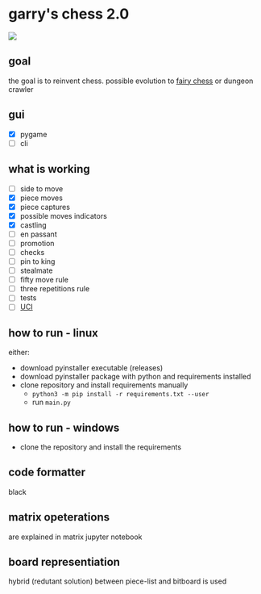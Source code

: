 # garry's chess 2.0

![](https://img.shields.io/endpoint?url=https://raw.githubusercontent.com/o-lenczyk/garry-s-chess-2.0/main/test-results/endpoint.json)

## goal
the goal is to reinvent chess. possible evolution to [fairy chess](https://en.wikipedia.org/wiki/Fairy_chess) or dungeon crawler

## gui
- [x] pygame
- [ ] cli

## what is working
- [ ] side to move
- [x] piece moves
- [x] piece captures
- [x] possible moves indicators
- [x] castling
- [ ] en passant
- [ ] promotion
- [ ] checks
- [ ] pin to king
- [ ] stealmate
- [ ] fifty move rule
- [ ] three repetitions rule
- [ ] tests
- [ ] [UCI](https://www.chessprogramming.org/UCI)

## how to run - linux
either:
- download pyinstaller executable (releases)
- download pyinstaller package with python and requirements installed
- clone repository and install requirements manually
  - `python3 -m pip install -r requirements.txt --user`  
  - run `main.py`

## how to run - windows
- clone the repository and install the requirements

## code formatter
black

## matrix opeterations
are explained in matrix jupyter notebook

## board representiation
hybrid (redutant solution) between piece-list and bitboard is used